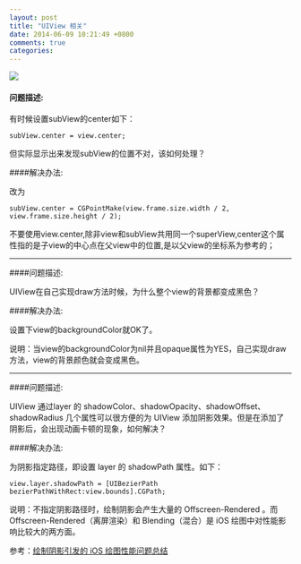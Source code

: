 ```yaml
---
layout: post
title: "UIView 相关"
date: 2014-06-09 10:21:49 +0800
comments: true
categories: 
---
```


![](http://ww3.sinaimg.cn/large/8bcaa2dfjw1ec8pxpionej20dw07sdgj.jpg)

#### 问题描述:
 	
有时候设置subView的center如下：
 	  
 	  
```objc
subView.center = view.center;
```	
 	

但实际显示出来发现subView的位置不对，该如何处理？
 
####解决办法:
 	  	
 改为
 
```objc
subView.center = CGPointMake(view.frame.size.width / 2, 
view.frame.size.height / 2);
``` 	  
 	 
不要使用view.center,除非view和subView共用同一个superView,center这个属性指的是子view的中心点在父view中的位置,是以父view的坐标系为参考的；
     

*** 
 	
 	
####问题描述:
 	
UIView在自己实现draw方法时候，为什么整个view的背景都变成黑色？
 
####解决办法:
 	 
设置下view的backgroundColor就OK了。
 	 
说明：当view的backgroundColor为nil并且opaque属性为YES，自己实现draw方法，view的背景颜色就会变成黑色。
     
*** 
 	
####问题描述:
 	
UIView 通过layer 的 shadowColor、shadowOpacity、shadowOffset、shadowRadius 几个属性可以很方便的为 UIView 添加阴影效果。但是在添加了阴影后，会出现动画卡顿的现象，如何解决？

####解决办法:
 	 
为阴影指定路径，即设置 layer 的 shadowPath 属性。如下：
 	 
``` objc	
view.layer.shadowPath = [UIBezierPath  bezierPathWithRect:view.bounds].CGPath;
```
 	 
说明：不指定阴影路径时，绘制阴影会产生大量的 Offscreen-Rendered 。而 Offscreen-Rendered（离屏渲染）和 Blending（混合）是 iOS 绘图中对性能影响比较大的两方面。
 	 
参考：[绘制阴影引发的 iOS 绘图性能问题总结](http://blog.devdlh.com/blog/2013/03/18/performance-problerm-caused-by-shadowpath/)
     
